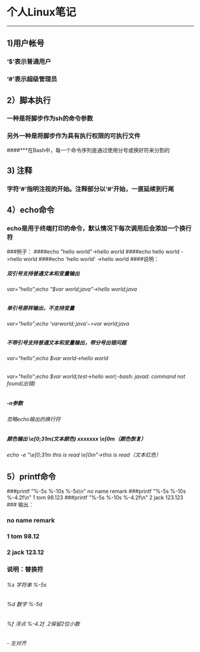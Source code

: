 # 个人Linux笔记
***

## 1)用户帐号	
### ‘$’表示普通用户
### ‘#’表示超级管理员
## 2）脚本执行
### 一种是将脚步作为sh的命令参数
### 另外一种是将脚步作为具有执行权限的可执行文件
####***在Bash中，每一个命令序列是通过使用分号或换好符来分割的
## 3) 注释
### 字符‘#’指明注视的开始。注释部分以‘#’开始，一直延续到行尾
## 4）echo命令
### echo是用于终端打印的命令，默认情况下每次调用后会添加一个换行符
###例子：
####echo "hello world"->hello world
####echo hello world ->hello world
####echo 'hello world' ->hello world
####说明：
##### 双引号支持普通文本和变量输出
###### var="hello";echo "$var world;java"->hello world;java
##### 单引号原样输出，不支持变量
###### var="hello";echo '$var world;java'->$var world;java
##### 不带引号支持普通文本和变量输出，带分号出错问题
###### var="hello";echo $var world->hello world
###### var="hello";echo $var world;test->hello worl;-bash: javad: command not found(出错)
##### -n参数 
###### 忽略echo输出的换行符
##### 颜色输出 \e[0;31m(文本颜色) xxxxxxx \e[0m（颜色恢复）  
###### echo -e "\e[0;31m this is read \e[0m"->this is read（文本红色）
## 5）printf命令
###printf "%-5s %-10s %-5s\n"   no name remark
###printf "%-5s %-10s %-4.2f\n" 1  tom    98.123
###printf "%-5s %-10s %-4.2f\n" 2  jack   123.123
### 输出：
### no    name       remark
### 1     tom        98.12
### 2     jack       123.12
### 说明：替换符
###### %s  字符串 %-5s  
###### %d  数字   %-5d  
###### %f  浮点   %-4.2f .2保留2位小数
###### -   左对齐  







